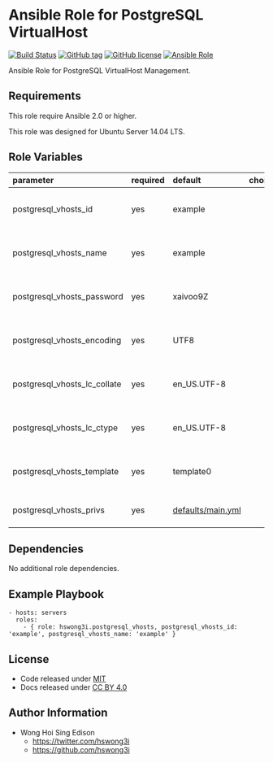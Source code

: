 Ansible Role for PostgreSQL VirtualHost
=======================================

[![Build Status](https://travis-ci.org/pantarei/ansible-role-postgresql-vhosts.svg?branch=master)](https://travis-ci.org/pantarei/ansible-role-postgresql-vhosts)
[![GitHub tag](https://img.shields.io/github/tag/pantarei/ansible-role-postgresql-vhosts.svg)](https://github.com/pantarei/ansible-role-postgresql-vhosts)
[![GitHub license](https://img.shields.io/github/license/pantarei/ansible-role-postgresql-vhosts.svg)](https://github.com/pantarei/ansible-role-postgresql-vhosts/blob/master/LICENSE)
[![Ansible Role](https://img.shields.io/ansible/role/7081.svg)](https://galaxy.ansible.com/detail#/role/7081)

Ansible Role for PostgreSQL VirtualHost Management.

Requirements
------------

This role require Ansible 2.0 or higher.

This role was designed for Ubuntu Server 14.04 LTS.

Role Variables
--------------

<table>
<colgroup>
<col width="20%" />
<col width="20%" />
<col width="20%" />
<col width="20%" />
<col width="20%" />
</colgroup>
<thead>
<tr class="header">
<th align="left">parameter</th>
<th align="left">required</th>
<th align="left">default</th>
<th align="left">choices</th>
<th align="left">comments</th>
</tr>
</thead>
<tbody>
<tr class="odd">
<td align="left">postgresql_vhosts_id</td>
<td align="left">yes</td>
<td align="left">example</td>
<td align="left"></td>
<td align="left">Unique ID for virtual host shared among other services.</td>
</tr>
<tr class="even">
<td align="left">postgresql_vhosts_name</td>
<td align="left">yes</td>
<td align="left">example</td>
<td align="left"></td>
<td align="left">Pass value as <code>name</code> to <a href="http://docs.ansible.com/ansible/postgresql_user_module.html">postgresql_user module</a>.</td>
</tr>
<tr class="odd">
<td align="left">postgresql_vhosts_password</td>
<td align="left">yes</td>
<td align="left">xaivoo9Z</td>
<td align="left"></td>
<td align="left">Pass value as <code>password</code> to <a href="http://docs.ansible.com/ansible/postgresql_user_module.html">postgresql_user module</a>.</td>
</tr>
<tr class="even">
<td align="left">postgresql_vhosts_encoding</td>
<td align="left">yes</td>
<td align="left">UTF8</td>
<td align="left"></td>
<td align="left">Pass value as <code>encoding</code> to <a href="http://docs.ansible.com/ansible/postgresql_db_module.html">postgresql_db module</a>.</td>
</tr>
<tr class="odd">
<td align="left">postgresql_vhosts_lc_collate</td>
<td align="left">yes</td>
<td align="left">en_US.UTF-8</td>
<td align="left"></td>
<td align="left">Pass value as <code>lc_collate</code> to <a href="http://docs.ansible.com/ansible/postgresql_db_module.html">postgresql_db module</a>.</td>
</tr>
<tr class="even">
<td align="left">postgresql_vhosts_lc_ctype</td>
<td align="left">yes</td>
<td align="left">en_US.UTF-8</td>
<td align="left"></td>
<td align="left">Pass value as <code>lc_ctype</code> to <a href="http://docs.ansible.com/ansible/postgresql_db_module.html">postgresql_db module</a>.</td>
</tr>
<tr class="odd">
<td align="left">postgresql_vhosts_template</td>
<td align="left">yes</td>
<td align="left">template0</td>
<td align="left"></td>
<td align="left">Pass value as <code>template</code> to <a href="http://docs.ansible.com/ansible/postgresql_db_module.html">postgresql_db module</a>.</td>
</tr>
<tr class="even">
<td align="left">postgresql_vhosts_privs</td>
<td align="left">yes</td>
<td align="left"><a href="https://github.com/pantarei/ansible-role-postgresql-vhosts/blob/master/defaults/main.yml">defaults/main.yml</a></td>
<td align="left"></td>
<td align="left">Pass value to <a href="http://docs.ansible.com/ansible/postgresql_user_module.html">postgresql_user module</a>.</td>
</tr>
</tbody>
</table>

Dependencies
------------

No additional role dependencies.

Example Playbook
----------------

    - hosts: servers
      roles:
        - { role: hswong3i.postgresql_vhosts, postgresql_vhosts_id: 'example', postgresql_vhosts_name: 'example' }

License
-------

-   Code released under [MIT](https://github.com/pantarei/ansible-role-postgresql-vhosts/blob/master/LICENSE)
-   Docs released under [CC BY 4.0](http://creativecommons.org/licenses/by/4.0/)

Author Information
------------------

-   Wong Hoi Sing Edison
    -   <https://twitter.com/hswong3i>
    -   <https://github.com/hswong3i>

